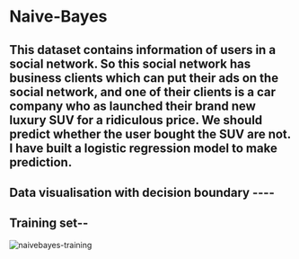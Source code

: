 # Naive-Bayes

## This dataset contains information of users in a social network. So this social network has business clients which can put their ads on the social network, and one of their clients is a car company who as launched their brand new luxury SUV for a ridiculous price. We should predict whether the user bought the SUV are not. I have built a logistic regression model to make prediction.

## Data visualisation with decision boundary ----

## Training set--

![naivebayes-training](https://user-images.githubusercontent.com/40026126/44227148-8a832780-a1af-11e8-8ef5-b1e3858587db.PNG)

